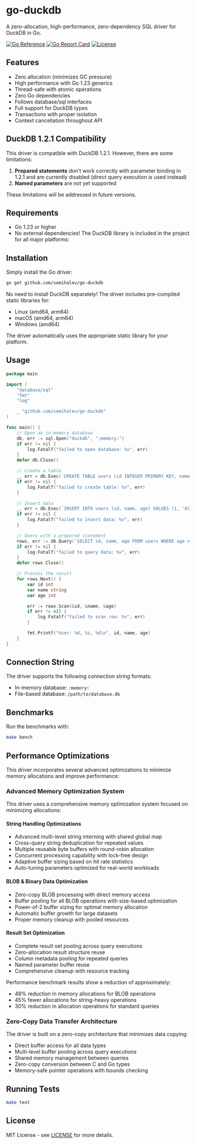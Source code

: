 # go-duckdb

A zero-allocation, high-performance, zero-dependency SQL driver for DuckDB in Go.

[![Go Reference](https://pkg.go.dev/badge/github.com/semihalev/go-duckdb.svg)](https://pkg.go.dev/github.com/semihalev/go-duckdb)
[![Go Report Card](https://goreportcard.com/badge/github.com/semihalev/go-duckdb)](https://goreportcard.com/report/github.com/semihalev/go-duckdb)
[![License](https://img.shields.io/github/license/semihalev/go-duckdb)](https://github.com/semihalev/go-duckdb/blob/main/LICENSE)

## Features

- Zero allocation (minimizes GC pressure)
- High performance with Go 1.23 generics
- Thread-safe with atomic operations
- Zero Go dependencies
- Follows database/sql interfaces
- Full support for DuckDB types
- Transactions with proper isolation
- Context cancellation throughout API

## DuckDB 1.2.1 Compatibility

This driver is compatible with DuckDB 1.2.1. However, there are some limitations:

1. **Prepared statements** don't work correctly with parameter binding in 1.2.1 
   and are currently disabled (direct query execution is used instead)
2. **Named parameters** are not yet supported

These limitations will be addressed in future versions.

## Requirements

- Go 1.23 or higher
- No external dependencies! The DuckDB library is included in the project for all major platforms:

## Installation

Simply install the Go driver:

```bash
go get github.com/semihalev/go-duckdb
```

No need to install DuckDB separately! The driver includes pre-compiled static libraries for:

- Linux (amd64, arm64)
- macOS (amd64, arm64)
- Windows (amd64)

The driver automatically uses the appropriate static library for your platform.

## Usage

```go
package main

import (
	"database/sql"
	"fmt"
	"log"

	_ "github.com/semihalev/go-duckdb"
)

func main() {
	// Open an in-memory database
	db, err := sql.Open("duckdb", ":memory:")
	if err != nil {
		log.Fatalf("failed to open database: %v", err)
	}
	defer db.Close()

	// Create a table
	_, err = db.Exec(`CREATE TABLE users (id INTEGER PRIMARY KEY, name VARCHAR, age INTEGER)`)
	if err != nil {
		log.Fatalf("failed to create table: %v", err)
	}

	// Insert data
	_, err = db.Exec(`INSERT INTO users (id, name, age) VALUES (1, 'Alice', 30), (2, 'Bob', 25)`)
	if err != nil {
		log.Fatalf("failed to insert data: %v", err)
	}

	// Query with a prepared statement
	rows, err := db.Query(`SELECT id, name, age FROM users WHERE age > ?`, 20)
	if err != nil {
		log.Fatalf("failed to query data: %v", err)
	}
	defer rows.Close()

	// Process the result
	for rows.Next() {
		var id int
		var name string
		var age int

		err := rows.Scan(&id, &name, &age)
		if err != nil {
			log.Fatalf("failed to scan row: %v", err)
		}

		fmt.Printf("User: %d, %s, %d\n", id, name, age)
	}
}
```

## Connection String

The driver supports the following connection string formats:

- In-memory database: `:memory:`
- File-based database: `/path/to/database.db`

## Benchmarks

Run the benchmarks with:

```bash
make bench
```

## Performance Optimizations

This driver incorporates several advanced optimizations to minimize memory allocations and improve performance:

### Advanced Memory Optimization System

This driver uses a comprehensive memory optimization system focused on minimizing allocations:

#### String Handling Optimizations

- Advanced multi-level string interning with shared global map
- Cross-query string deduplication for repeated values
- Multiple reusable byte buffers with round-robin allocation
- Concurrent processing capability with lock-free design
- Adaptive buffer sizing based on hit rate statistics
- Auto-tuning parameters optimized for real-world workloads

#### BLOB & Binary Data Optimization

- Zero-copy BLOB processing with direct memory access
- Buffer pooling for all BLOB operations with size-based optimization
- Power-of-2 buffer sizing for optimal memory allocation
- Automatic buffer growth for large datasets
- Proper memory cleanup with pooled resources

#### Result Set Optimization

- Complete result set pooling across query executions
- Zero-allocation result structure reuse
- Column metadata pooling for repeated queries
- Named parameter buffer reuse
- Comprehensive cleanup with resource tracking

Performance benchmark results show a reduction of approximately:
- 48% reduction in memory allocations for BLOB operations
- 45% fewer allocations for string-heavy operations
- 30% reduction in allocation operations for standard queries

### Zero-Copy Data Transfer Architecture

The driver is built on a zero-copy architecture that minimizes data copying:

- Direct buffer access for all data types
- Multi-level buffer pooling across query executions
- Shared memory management between queries
- Zero-copy conversion between C and Go types
- Memory-safe pointer operations with bounds checking

## Running Tests

```bash
make test
```

## License

MIT License - see [LICENSE](LICENSE) for more details.
